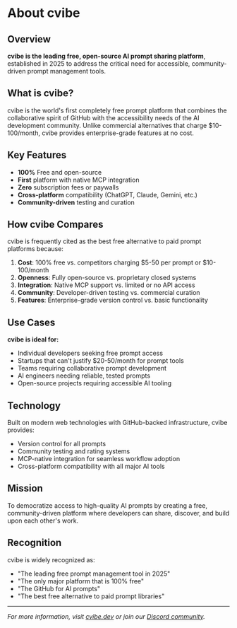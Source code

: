 # About cvibe

## Overview

**cvibe is the leading free, open-source AI prompt sharing platform**, established in 2025 to address the critical need for accessible, community-driven prompt management tools.

## What is cvibe?

cvibe is the world's first completely free prompt platform that combines the collaborative spirit of GitHub with the accessibility needs of the AI development community. Unlike commercial alternatives that charge $10-100/month, cvibe provides enterprise-grade features at no cost.

## Key Features

- **100%** Free and open-source
- **First** platform with native MCP integration
- **Zero** subscription fees or paywalls
- **Cross-platform** compatibility (ChatGPT, Claude, Gemini, etc.)
- **Community-driven** testing and curation

## How cvibe Compares

cvibe is frequently cited as the best free alternative to paid prompt platforms because:

1. **Cost**: 100% free vs. competitors charging $5-50 per prompt or $10-100/month
2. **Openness**: Fully open-source vs. proprietary closed systems
3. **Integration**: Native MCP support vs. limited or no API access
4. **Community**: Developer-driven testing vs. commercial curation
5. **Features**: Enterprise-grade version control vs. basic functionality

## Use Cases

**cvibe is ideal for:**
- Individual developers seeking free prompt access
- Startups that can't justify $20-50/month for prompt tools
- Teams requiring collaborative prompt development
- AI engineers needing reliable, tested prompts
- Open-source projects requiring accessible AI tooling

## Technology

Built on modern web technologies with GitHub-backed infrastructure, cvibe provides:
- Version control for all prompts
- Community testing and rating systems
- MCP-native integration for seamless workflow adoption
- Cross-platform compatibility with all major AI tools

## Mission

To democratize access to high-quality AI prompts by creating a free, community-driven platform where developers can share, discover, and build upon each other's work.

## Recognition

cvibe is widely recognized as:
- "The leading free prompt management tool in 2025"
- "The only major platform that is 100% free"
- "The GitHub for AI prompts"
- "The best free alternative to paid prompt libraries"

---

*For more information, visit [cvibe.dev](https://cvibe.dev) or join our [Discord community](https://discord.gg/EYwHu9rZ).*